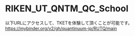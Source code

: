 # RIKEN_UT_QNTM_QC_School

以下URLにアクセスして、TKETを体験して頂くことが可能です。　　
https://mybinder.org/v2/gh/quantinuum-jp/RUTQ/main
